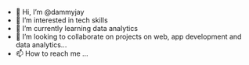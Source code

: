 - 👋 Hi, I’m @dammyjay
- 👀 I’m interested in tech skills
- 🌱 I’m currently learning data analytics
- 💞️ I’m looking to collaborate on projects on web, app development and data analytics...
- 📫 How to reach me ...

<!---
dammyjay/dammyjay is a ✨ special ✨ repository because its `README.md` (this file) appears on your GitHub profile.
You can click the Preview link to take a look at your changes.
--->
